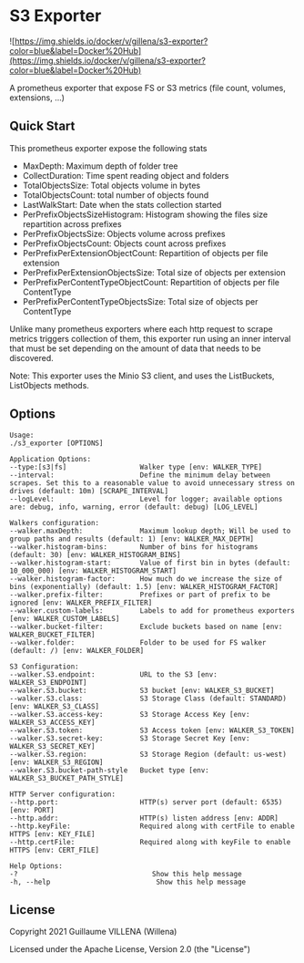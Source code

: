 # S3 Exporter

![https://img.shields.io/docker/v/gillena/s3-exporter?color=blue&label=Docker%20Hub](https://img.shields.io/docker/v/gillena/s3-exporter?color=blue&label=Docker%20Hub)

A prometheus exporter that expose FS or S3 metrics (file count, volumes, extensions, ...)

## Quick Start

This prometheus exporter expose the following stats

- MaxDepth: Maximum depth of folder tree
- CollectDuration: Time spent reading object and folders
- TotalObjectsSize: Total objects volume in bytes
- TotalObjectsCount: total number of objects found
- LastWalkStart: Date when the stats collection started
- PerPrefixObjectsSizeHistogram: Histogram showing the files size repartition across prefixes
- PerPrefixObjectsSize: Objects volume across prefixes
- PerPrefixObjectsCount: Objects count across prefixes
- PerPrefixPerExtensionObjectCount: Repartition of objects per file extension
- PerPrefixPerExtensionObjectsSize: Total size of objects per extension
- PerPrefixPerContentTypeObjectCount: Repartition of objects per file ContentType
- PerPrefixPerContentTypeObjectsSize: Total size of objects per ContentType

Unlike many prometheus exporters where each http request to scrape metrics triggers collection of them, 
this exporter run using an inner interval that must be set depending on the amount of data that needs to be discovered.

Note: This exporter uses the Minio S3 client, and uses the ListBuckets, ListObjects methods. 

## Options

```
Usage:
./s3_exporter [OPTIONS]

Application Options:
--type:[s3|fs]                  Walker type [env: WALKER_TYPE]
--interval:                     Define the minimum delay between scrapes. Set this to a reasonable value to avoid unnecessary stress on drives (default: 10m) [SCRAPE_INTERVAL]
--logLevel:                     Level for logger; available options are: debug, info, warning, error (default: debug) [LOG_LEVEL]

Walkers configuration:
--walker.maxDepth:              Maximum lookup depth; Will be used to group paths and results (default: 1) [env: WALKER_MAX_DEPTH]
--walker.histogram-bins:        Number of bins for histograms (default: 30) [env: WALKER_HISTOGRAM_BINS]
--walker.histogram-start:       Value of first bin in bytes (default: 10_000_000) [env: WALKER_HISTOGRAM_START]
--walker.histogram-factor:      How much do we increase the size of bins (exponentially) (default: 1.5) [env: WALKER_HISTOGRAM_FACTOR]
--walker.prefix-filter:         Prefixes or part of prefix to be ignored [env: WALKER_PREFIX_FILTER]
--walker.custom-labels:         Labels to add for prometheus exporters [env: WALKER_CUSTOM_LABELS]
--walker.bucket-filter:         Exclude buckets based on name [env: WALKER_BUCKET_FILTER]
--walker.folder:                Folder to be used for FS walker (default: /) [env: WALKER_FOLDER]

S3 Configuration:
--walker.S3.endpoint:           URL to the S3 [env: WALKER_S3_ENDPOINT]
--walker.S3.bucket:             S3 bucket [env: WALKER_S3_BUCKET]
--walker.S3.class:              S3 Storage Class (default: STANDARD) [env: WALKER_S3_CLASS]
--walker.S3.access-key:         S3 Storage Access Key [env: WALKER_S3_ACCESS_KEY]
--walker.S3.token:              S3 Access token [env: WALKER_S3_TOKEN]
--walker.S3.secret-key:         S3 Storage Secret Key [env: WALKER_S3_SECRET_KEY]
--walker.S3.region:             S3 Storage Region (default: us-west) [env: WALKER_S3_REGION]
--walker.S3.bucket-path-style   Bucket type [env: WALKER_S3_BUCKET_PATH_STYLE]

HTTP Server configuration:
--http.port:                    HTTP(s) server port (default: 6535) [env: PORT]
--http.addr:                    HTTP(s) listen address [env: ADDR]
--http.keyFile:                 Required along with certFile to enable HTTPS [env: KEY_FILE]
--http.certFile:                Required along with keyFile to enable HTTPS [env: CERT_FILE]

Help Options:
-?                                 Show this help message
-h, --help                          Show this help message
```

## License

Copyright 2021 Guillaume VILLENA (Willena)

Licensed under the Apache License, Version 2.0 (the "License")